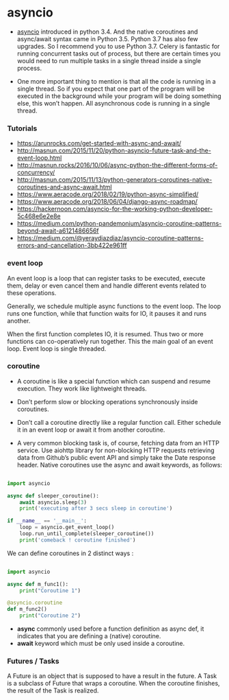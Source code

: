 # asyncio
*   [asyncio](https://docs.python.org/3/library/asyncio.html) introduced in python 3.4.
    And the native coroutines and async/await syntax came in Python 3.5. Python 3.7 has also few upgrades. So I recommend you to use Python 3.7.
    Celery is fantastic for running concurrent tasks out of process, but there are certain times you would need to run multiple tasks in a single thread inside a single process.

*   One more important thing to mention is that all the code is running in a single thread.
    So if you expect that one part of the program will be executed in the background while your program will be doing something else, this won’t happen.
    All asynchronous code is running in a single thread.

### Tutorials

*   https://arunrocks.com/get-started-with-async-and-await/
*   http://masnun.com/2015/11/20/python-asyncio-future-task-and-the-event-loop.html
*   http://masnun.rocks/2016/10/06/async-python-the-different-forms-of-concurrency/
*   http://masnun.com/2015/11/13/python-generators-coroutines-native-coroutines-and-async-await.html
*   https://www.aeracode.org/2018/02/19/python-async-simplified/
*   https://www.aeracode.org/2018/06/04/django-async-roadmap/
*   https://hackernoon.com/asyncio-for-the-working-python-developer-5c468e6e2e8e
*   https://medium.com/python-pandemonium/asyncio-coroutine-patterns-beyond-await-a6121486656f
*   https://medium.com/@yeraydiazdiaz/asyncio-coroutine-patterns-errors-and-cancellation-3bb422e961ff


### event loop
An event loop is a loop that can register tasks to be executed, execute them, delay or even cancel them and handle different events related to these operations.

Generally, we schedule multiple async functions to the event loop. The loop runs one function, while that function waits for IO, it pauses it and runs another.

When the first function completes IO, it is resumed. Thus two or more functions can co-operatively run together. This the main goal of an event loop.
Event loop is single threaded.

### coroutine
*   A coroutine is like a special function which can suspend and resume execution.
    They work like lightweight threads.
*   Don’t perform slow or blocking operations synchronously inside coroutines.
*   Don’t call a coroutine directly like a regular function call. Either schedule it in an event loop or await it from another coroutine.

*   A very common blocking task is, of course, fetching data from an HTTP service.
    Use aiohttp library for non-blocking HTTP requests retrieving data from Github’s public event API and simply take the Date response header.
Native coroutines use the async and await keywords, as follows:

```python

import asyncio

async def sleeper_coroutine():
    await asyncio.sleep(3)
    print('executing after 3 secs sleep in coroutine')

if __name__ == '__main__':
    loop = asyncio.get_event_loop()
    loop.run_until_complete(sleeper_coroutine())
    print('comeback ! coroutine finished')

```

We can define coroutines in 2 distinct ways :
```python

import asyncio

async def m_func1():
    print("Coroutine 1")

@asyncio.coroutine
def m_func2()
    print("Coroutine 2")

```

* **async**  commonly used before a function definition as async def,
        it indicates that you are defining a (native) coroutine.
* **await** keyword which must be only used inside a coroutine.

### Futures / Tasks
A Future is an object that is supposed to have a result in the future.
A Task is a subclass of Future that wraps a coroutine. When the coroutine finishes, the result of the Task is realized.

